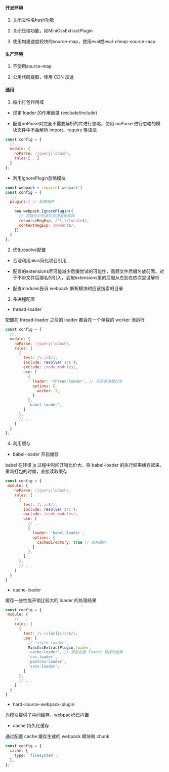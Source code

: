 #### 开发环境

1. 关闭文件名hash功能

2. 关闭压缩功能，如MiniCssExtractPlugin

3. 使用构建速度较快的source-map，使用eval或eval-cheap-source-map

#### 生产环境

1. 不使用source-map

2. 公用代码提取，使用 CDN 加速

#### 通用

1. 缩小打包作用域

- 规定 loader 的作用目录 (exclude/include)

- 配置noParse对完全不需要解析的库进行忽略，使用 noParse 进行忽略的模块文件中不会解析 import、require 等语法

```js
const config = {
  //...
  module: { 
    noParse: /jquery|lodash/,
    rules:[...]
  }
};
```

- 利用IgnorePlugin忽略模块

```js
const webpack = require('webpack')
const config = {
  ...
  plugins:[ // 配置插件
    ...
    new webpack.IgnorePlugin({
      // 将插件中的非中文语音排除掉
      resourceRegExp: /^\.\/locale$/,
      contextRegExp: /moment$/,
    }),
  ]  
};
```

2. 优化resolve配置

- 合理利用alias简化项目引用

- 配置的extensions尽可能减少后缀尝试的可能性，高频文件后缀名放前面。对于不带文件后缀名的引入，会按extensions里的后缀从左到右依次尝试解析

- 配置modules告诉 webpack 解析模块时应该搜索的目录

3. 多进程配置

- thread-loader

配置在 thread-loader 之后的 loader 都会在一个单独的 worker 池运行

```js
const config = {
  //...
  module: { 
    noParse: /jquery|lodash/,
    rules: [
      {
        test: /\.js$/i,
        include: resolve('src'),
        exclude: /node_modules/,
        use: [
          {
            loader: 'thread-loader', // 开启多进程打包
            options: {
              worker: 3,
            }
          },
          'babel-loader',
        ]
      },
      // ...
    ]
  }
};
```

4. 利用缓存

- babel-loader 开启缓存

babel 在转译 js 过程中时间开销比价大，将 babel-loader 的执行结果缓存起来，重新打包的时候，直接读取缓存

```js
const config = {
 module: { 
    noParse: /jquery|lodash/,
    rules: [
      {
        test: /\.js$/i,
        include: resolve('src'),
        exclude: /node_modules/,
        use: [
          // ...
          {
            loader: 'babel-loader',
            options: {
              cacheDirectory: true // 启用缓存
            }
          },
        ]
      },
      // ...
    ]
  }
}
```

- cache-loader

缓存一些性能开销比较大的 loader 的处理结果

```js
const config = {
 module: { 
    // ...
    rules: [
      {
        test: /\.(s[ac]|c)ss$/i,
        use: [
          // 'style-loader',
          MiniCssExtractPlugin.loader,
          'cache-loader', // 获取前面 loader 转换的结果
          'css-loader',
          'postcss-loader',
          'sass-loader', 
        ]
      }, 
      // ...
    ]
  }
}
```

- hard-source-webpack-plugin

为模块提供了中间缓存，webpack5已内置

- cache 持久化缓存

通过配置 cache 缓存生成的 webpack 模块和 chunk

```js
const config = {
  cache: {
    type: 'filesystem',
  },
};
```